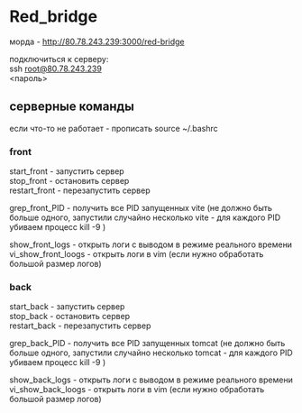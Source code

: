 # Red_bridge

морда - http://80.78.243.239:3000/red-bridge

подключиться к серверу:\
ssh root@80.78.243.239\
<пароль>

## серверные команды
если что-то не работает - прописать source ~/.bashrc

### front
start_front - запустить сервер\
stop_front - остановить сервер\
restart_front - перезапустить сервер

grep_front_PID - получить все PID запущенных vite (не должно быть больше одного, запустили случайно несколько vite - для каждого PID убиваем процесс kill -9 <PID>)

show_front_logs - открыть логи с выводом в режиме реального времени\
vi_show_front_loogs - открыть логи в vim (если нужно обработать большой размер логов)

### back
start_back - запустить сервер\
stop_back - остановить сервер\
restart_back - перезапустить сервер

grep_back_PID - получить все PID запущенных tomcat (не должно быть больше одного, запустили случайно несколько tomcat - для каждого PID убиваем процесс kill -9 <PID>)

show_back_logs - открыть логи с выводом в режиме реального времени\
vi_show_back_loogs - открыть логи в vim (если нужно обработать большой размер логов)
